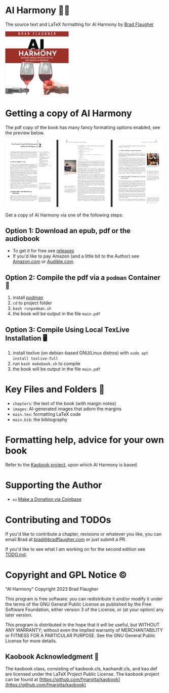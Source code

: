# AI Harmony 🌟🤖

The source text and LaTeX formatting for AI Harmony by [Brad Flaugher](https://bradflaugher.com)

<img src="./covers/BradFlaugher-Audiobook.png" alt="Description" width="200" height="200">

# Getting a copy of AI Harmony

The pdf copy of the book has many fancy formatting options enabled, see the preview below.

![pdf example](./preview.png)

Get a copy of AI Harmony via one of the following steps:

## Option 1: Download an epub, pdf or the audiobook
* To get it for free see [releases](https://github.com/predbrad/AI-Harmony-Book/releases)
* If you'd like to pay Amazon (and a little bit to the Author) see <a href="https://www.amazon.com/dp/B0CGMD389G">Amazon.com</a> or <a href="https://www.audible.com/pd/AI-Harmony-Audiobook/B0CM7F483F">Audible.com</a>.

## Option 2: Compile the pdf via a ```podman``` Container 🚀

1. install [podman](https://podman.io/)
2. ```cd``` to project folder
3. ```bash runpodman.sh```
4. the book will be output in the file ```main.pdf```

## Option 3: Compile Using Local TexLive Installation 🖥️

1. install texlive (on debian-based GNU/Linux distros) with ```sudo apt install texlive-full```
2. run ```bash makebook.sh``` to compile
4. the book will be output in the file ```main.pdf```

# Key Files and Folders 📂

* `chapters`: the text of the book (with margin notes) 
* `images`: AI-generated images that adorn the margins
* `main.tex`: formatting LaTeX code
* `main.bib`: the bibliography

# Formatting help, advice for your own book

Refer to the [Kaobook project](https://github.com/fmarotta/kaobook), upon which AI Harmony is based.

# Supporting the Author

* 💵 [Make a Donation via Coinbase](https://commerce.coinbase.com/checkout/ea43ea82-2708-4562-966b-bf30800ec592)

# Contributing and TODOs

If you'd like to contribute a chapter, revisions or whatever you like, you can email Brad at [brad@bradflaugher.com](mailto:brad@bradflaugher.com) or just submit a PR.

If you'd like to see what I am working on for the second edition see [TODO.md](./TODO.md).

# Copyright and GPL Notice ©️

"AI Harmony" Copyright 2023 Brad Flaugher

This program is free software: you can redistribute it and/or modify it under the terms of the GNU General Public License as published by the Free Software Foundation, either version 3 of the License, or (at your option) any later version.

This program is distributed in the hope that it will be useful, but WITHOUT ANY WARRANTY; without even the implied warranty of MERCHANTABILITY or FITNESS FOR A PARTICULAR PURPOSE. See the GNU General Public License for more details.

## Kaobook Acknowledgment 📖

The kaobook class, consisting of kaobook.cls, kaohandt.cls, and kao.def are licensed under the LaTeX Project Public License. The kaobook project can be found at [https://github.com/fmarotta/kaobook](https://github.com/fmarotta/kaobook)

